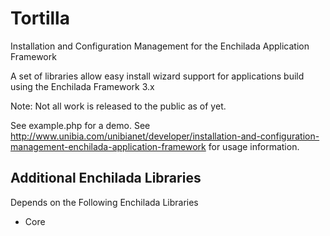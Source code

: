 Tortilla
===========

Installation and Configuration Management for the Enchilada Application Framework

A set of libraries allow easy install wizard support for applications build using the Enchilada Framework 3.x

Note: Not all work is released to the public as of yet.

See example.php for a demo.
See http://www.unibia.com/unibianet/developer/installation-and-configuration-management-enchilada-application-framework for usage information.

Additional Enchilada Libraries
------------------------------

Depends on the Following Enchilada Libraries

- Core
